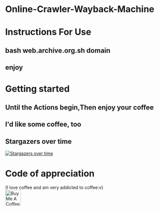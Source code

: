 # Online-Crawler-Wayback-Machine

# Instructions For Use

## bash web.archive.org.sh domain

## enjoy

# Getting started
## Until the Actions begin,Then enjoy your coffee

## I'd like some coffee, too
## Stargazers over time
[![Stargazers over time](https://starchart.cc/momika233/Online-Crawler-Wayback-Machine.svg?variant=adaptive)](https://starchart.cc/momika233/Online-Crawler-Wayback-Machine)


# Code of appreciation
(I love coffee and am very addicted to coffee:v)
<br><a href="https://www.buymeacoffee.com/momika233"><img src="https://cdn.buymeacoffee.com/buttons/default-black.png" alt="Buy Me A Coffee" height="50px"></a>
